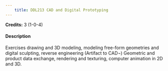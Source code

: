 ```yaml
---
    title: DDL213 CAD and Digital Prototyping
---
```

**Credits:** 3 (1-0-4)



#### Description 
Exercises drawing and 3D modeling, modeling free-form geometries and digital sculpting, reverse engineering (Artifact to CAD¬) Geometric and product data exchange, rendering and texturing, computer animation in 2D and 3D.